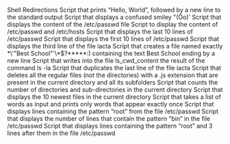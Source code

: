 Shell Redirections
Script that prints “Hello, World”, followed by a new line to the standard output
Script that displays a confused smiley "(Ôo)'
Script that displays the content of the /etc/passwd file
Script to display the content of /etc/passwd and /etc/hosts
Script that displays the last 10 lines of /etc/passwd
Script that displays the first 10 lines of /etc/passwd
Script that displays the third line of the file iacta
Script that creates a file named exactly \*\\'"Best School"\'\\\*$\?\*\*\*\*\*:) containing the text Best School ending by a new line
Script that writes into the file ls_cwd_content the result of the command ls -la
Script that duplicates the last line of the file iacta
Script that deletes all the regular files (not the directories) with a .js extension that are present in the current directory and all its subfolders
Script that counts the number of directories and sub-directories in the current directory
Script that displays the 10 newest files in the current directory
Script that takes a list of words as input and prints only words that appear exactly once
Script that displays lines containing the pattern “root” from the file /etc/passwd
Script that displays the number of lines that contain the pattern “bin” in the file /etc/passwd
Script that displays lines containing the pattern “root” and 3 lines after them in the file /etc/passwd
